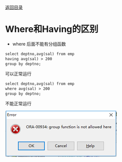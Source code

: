 [返回目录](/basic/where&having.md)

# Where和Having的区别

* where 后面不能有分组函数

```
select deptno,avg(sal) from emp
having avg(sal) > 200
group by deptno;
```

可以正常运行

```
select deptno,avg(sal) from emp
where avg(sal) > 200
group by deptno;
```

不能正常运行

![](../assets/import34.png)





